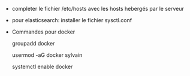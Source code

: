 - completer le fichier /etc/hosts avec les hosts hebergés par le serveur

- pour elasticsearch: installer le fichier sysctl.conf

- Commandes pour docker

    
    groupadd docker
    
    usermod -aG docker sylvain
    
    systemctl enable docker
